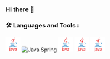 ### Hi there 👋

### :hammer_and_wrench: Languages and Tools :

<div id="tools">
  <img src="https://github.com/devicons/devicon/blob/master/icons/java/java-original-wordmark.svg" title="Java" alt="Java" width="40" height="40"/>
  <img src="[https://github.com/devicons/devicon/blob/master/icons/java/java-original-wordmark.svg](https://github.com/devicons/devicon/blob/master/icons/spring/spring-original.svg)" title="Java Spring" alt="Java Spring" width="40" height="40"/>
  <img src="https://github.com/devicons/devicon/blob/master/icons/java/java-original-wordmark.svg" title="NextJs" alt="NextJs" width="40" height="40"/>
  <img src="https://github.com/devicons/devicon/blob/master/icons/java/java-original-wordmark.svg" title="NextJs" alt="NextJs" width="40" height="40"/>
  <img src="https://github.com/devicons/devicon/blob/master/icons/java/java-original-wordmark.svg" title="NextJs" alt="NextJs" width="40" height="40"/>


</div>

<!--
**Piryth/Piryth** is a ✨ _special_ ✨ repository because its `README.md` (this file) appears on your GitHub profile.

Here are some ideas to get you started:

- 🔭 I’m currently working on ...
- 🌱 I’m currently learning ...
- 👯 I’m looking to collaborate on ...
- 🤔 I’m looking for help with ...
- 💬 Ask me about ...
- 📫 How to reach me: ...
- 😄 Pronouns: ...
- ⚡ Fun fact: ...
-->
